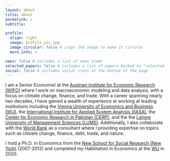 ```yaml
---
layout: about
title: about
permalink: /
subtitle:

profile:
  align: right
  image: profile_pic.jpg
  image_circular: false # crops the image to make it circular
  more_info: >

news: false # includes a list of news items
selected_papers: false # includes a list of papers marked as "selected={true}"
social: false # includes social icons at the bottom of the page
---
```


I am a Senior Economist at the [Austrian Institute for Economic Research (WIFO)](https://www.wifo.ac.at) where I work on macroeconomic modeling and data analysis, with a focus on climate change, finance, and trade. With a career spanning nearly two decades, I have gained a wealth of experience at working at leading institutions including the [Vienna University of Economics and Business (WU)](https://www.wu.ac.at/), the [International Institute for Applied System Analysis (IIASA)](https://iiasa.ac.at/), the [Center for Economic Research in Pakistan (CERP)](https://www.cerp.org.pk), and the the [Lahore University of Management Sciences (LUMS)](https://lums.edu.pk/). Additionally, I also collaborate with the [World Bank](https://www.worldbank.org) as a consultant where I providing expertise on topics such as climate change, finance, debt, trade, and nature.

I hold a Ph.D. in Economics from the [New School for Social Research (New York)](https://www.newschool.edu/nssr/) (2007-2012) and completed my Habilitation in Economics at the [WU](https://www.wu.ac.at/) in 2020.